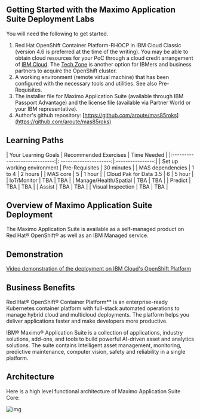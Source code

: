 ## Getting Started with the Maximo Application Suite Deployment Labs

You will need the following to get started.

1.  Red Hat OpenShift Container Platform-RHOCP in IBM Cloud Classic (version 4.6 is preferred at the time of the writing). 
You may be able to obtain cloud resources for your PoC through a cloud credit arrangement of [IBM Cloud](https://cloud.ibm.com). 
The [Tech Zone](https://techzone.ibm.com) is another option for IBMers and business partners to acquire the OpenShift 
cluster.
2.  A working environment (remote virtual machine) that has been configured with the necessary tools and utilities. See 
also Pre-Requisites.
3.  The installer file for Maximo Application Suite (available through IBM Passport Advantage) and the license file 
(available via Partner World or your IBM representative).
4.  Author's github repository: [https://github.com/aroute/mas85roks](https://github.com/aroute/mas85roks)

## Learning Paths

|  Your Learning Goals          | Recommended Exercises  | Time Needed      |
|:-----------------------------:|: ---------------------:|:----------------:|
|  Set up working environment   | Pre-Requisites         |     30 minutes   |
|  MAS dependencies             | 1 to 4                 |     2 hours      |
|  MAS core                     | 5                      |     1 hour       |
|  Cloud Pak for Data 3.5       | 6                      |     5 hour       |
|  IoT/Monitor                  | TBA                    |     TBA          |
|  Manage/Health/Spatial        | TBA                    |     TBA          |
|  Predict                      | TBA                    |     TBA          |
|  Assist                       | TBA                    |     TBA          |
|  Visual Inspection            | TBA                    |     TBA          |

## Overview of Maximo Application Suite Deployment

The Maximo Application Suite is available as a self-managed product on Red Hat® OpenShift® as well as an IBM Managed 
service.

##  Demonstration

[Video demonstration of the deployment on IBM Cloud's OpenShift Platform](https://ibm.box.com/s/zesudhnb1skjs02195vq9pj037qsmq7n)

## Business Benefits

Red Hat® OpenShift® Container Platform** is an enterprise-ready Kubernetes container platform with full-stack automated
operations to manage hybrid cloud and multicloud deployments. The platform helps you deliver applications faster and 
make developers more productive.

IBM® Maximo® Application Suite is a collection of applications, industry solutions, add-ons, and tools to build 
powerful AI-driven asset and analytics solutions. The suite contains Intelligent asset management, monitoring, predictive 
maintenance, computer vision, safety and reliability in a single platform.

## Architecture

Here is a high level functional architecture of Maximo Application Suite Core:

![img](/img/ocp_8.5/mas-lab.png)

